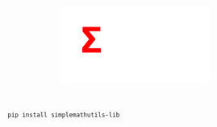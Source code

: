 <h1 align="center">
<img src="/images/library-logo.jpg" width="300">
</h1><br>


```powershell
pip install simplemathutils-lib
```